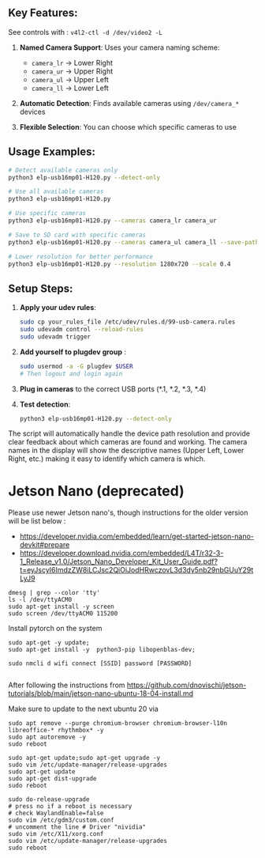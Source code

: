
## Key Features:

See controls with :
`v4l2-ctl -d /dev/video2 -L`

1. **Named Camera Support**: Uses your camera naming scheme:
   - `camera_lr` → Lower Right
   - `camera_ur` → Upper Right  
   - `camera_ul` → Upper Left
   - `camera_ll` → Lower Left

2. **Automatic Detection**: Finds available cameras using `/dev/camera_*` devices

3. **Flexible Selection**: You can choose which specific cameras to use

## Usage Examples:

```bash
# Detect available cameras only
python3 elp-usb16mp01-H120.py --detect-only

# Use all available cameras
python3 elp-usb16mp01-H120.py

# Use specific cameras
python3 elp-usb16mp01-H120.py --cameras camera_lr camera_ur

# Save to SD card with specific cameras
python3 elp-usb16mp01-H120.py --cameras camera_ul camera_ll --save-path /media/sdcard/camera_data

# Lower resolution for better performance
python3 elp-usb16mp01-H120.py --resolution 1280x720 --scale 0.4
```

## Setup Steps:

1. **Apply your udev rules**:
   ```bash
   sudo cp your_rules_file /etc/udev/rules.d/99-usb-camera.rules
   sudo udevadm control --reload-rules
   sudo udevadm trigger
   ```

2. **Add yourself to plugdev group** :
   ```bash
   sudo usermod -a -G plugdev $USER
   # Then logout and login again
   ```

3. **Plug in cameras** to the correct USB ports (*.1, *.2, *.3, *.4)

4. **Test detection**:
   ```bash
   python3 elp-usb16mp01-H120.py --detect-only
   ```

The script will automatically handle the device path resolution and provide clear feedback about which cameras are found and working. The camera names in the display will show the descriptive names (Upper Left, Lower Right, etc.) making it easy to identify which camera is which.


# Jetson Nano (deprecated)

Please use newer Jetson nano's, though instructions for the older version will be list below : 
- https://developer.nvidia.com/embedded/learn/get-started-jetson-nano-devkit#prepare
- https://developer.download.nvidia.com/embedded/L4T/r32-3-1_Release_v1.0/Jetson_Nano_Developer_Kit_User_Guide.pdf?t=eyJscyI6ImdzZW8iLCJsc2QiOiJodHRwczovL3d3dy5nb29nbGUuY29tLyJ9


```
dmesg | grep --color 'tty'
ls -l /dev/ttyACM0
sudo apt-get install -y screen
sudo screen /dev/ttyACM0 115200
```

Install pytorch on the system
```
sudo apt-get -y update; 
sudo apt-get install -y  python3-pip libopenblas-dev;

```


```
sudo nmcli d wifi connect [SSID] password [PASSWORD]


```


After following the instructions from 
https://github.com/dnovischi/jetson-tutorials/blob/main/jetson-nano-ubuntu-18-04-install.md

Make sure to update to the next ubuntu 20 via 
```
sudo apt remove --purge chromium-browser chromium-browser-l10n libreoffice-* rhythmbox* -y
sudo apt autoremove -y
sudo reboot

sudo apt-get update;sudo apt-get upgrade -y
sudo vim /etc/update-manager/release-upgrades
sudo apt-get update
sudo apt-get dist-upgrade
sudo reboot

sudo do-release-upgrade
# press no if a reboot is necessary
# check WaylandEnable=false
sudo vim /etc/gdm3/custom.conf
# uncomment the line # Driver "nividia" 
sudo vim /etc/X11/xorg.conf
sudo vim /etc/update-manager/release-upgrades
sudo reboot
```
